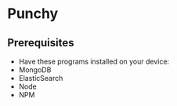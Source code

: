 # Punchy
## Prerequisites
  * Have these programs installed on your device:
  * MongoDB
  * ElasticSearch
  * Node
  * NPM

